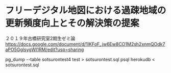 # フリーデジタル地図における過疎地域の更新頻度向上とその解決策の提案

２０１９年古橋研究室2期生ゼミ論
https://docs.google.com/document/d/1IKFoF_jw6Ew8CO1M2sh2xnmQOdk7aPO5GglsygWl1RM/edit?usp=sharing

pg_dump --table sotsurontest4 test > sotsurontest.sql
psql herokudb < sotsurontest.sql
